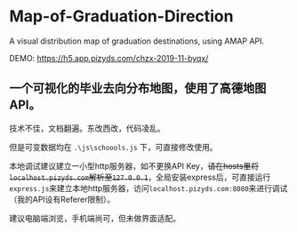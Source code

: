 # Map-of-Graduation-Direction
A visual distribution map of graduation destinations, using AMAP API.

DEMO: https://h5.app.pizyds.com/chzx-2019-11-byqx/

## 一个可视化的毕业去向分布地图，使用了高德地图API。

技术不佳，文档翻遍。东改西改，代码凌乱。

但是可变数据均在 `.\js\schoools.js` 下，可直接修改使用。

本地调试建议建立一小型http服务器，如不更换API Key，~~请在hosts里将`localhost.pizyds.com`解析至`127.0.0.1`~~，全局安装express后，可直接运行`express.js`来建立本地http服务器，访问`localhost.pizyds.com:8080`来进行调试（我的API设有Referer限制）。

建议电脑端浏览，手机端尚可，但未做界面适配。

